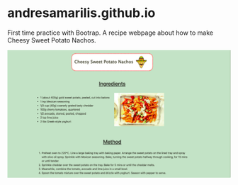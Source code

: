 # andresamarilis.github.io

First time practice with Bootrap. A recipe webpage about how to make Cheesy Sweet Potato Nachos.

![Screenshot](image.png)
